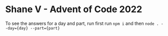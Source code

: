 # Shane V - Advent of Code 2022

To see the answers for a day and part, run first run `npm i` and then `node . --day={day} --part={part}`